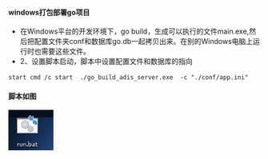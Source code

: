 #### windows打包部署go项目
* 在Windows平台的开发环境下，go build，生成可以执行的文件main.exe,然后把配置文件夹conf和数据库go.db一起拷贝出来。在别的Windows电脑上运行时也需要这些文件。
* 2、设置脚本启动，脚本中设置配置文件和数据库的指向
```text
start cmd /c start  ./go_build_adis_server.exe  -c "./conf/app.ini"
```
#### 脚本如图
![脚本如图](../img/111.jpg)